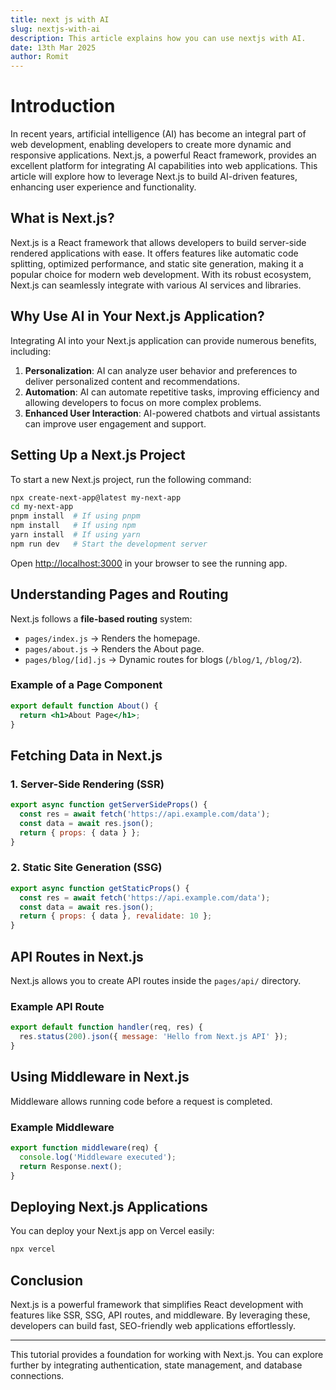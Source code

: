 ```yaml
---
title: next js with AI
slug: nextjs-with-ai
description: This article explains how you can use nextjs with AI.
date: 13th Mar 2025
author: Romit
---
```


# Introduction

In recent years, artificial intelligence (AI) has become an integral part of web development, enabling developers to create more dynamic and responsive applications. Next.js, a powerful React framework, provides an excellent platform for integrating AI capabilities into web applications. This article will explore how to leverage Next.js to build AI-driven features, enhancing user experience and functionality.

## What is Next.js?

Next.js is a React framework that allows developers to build server-side rendered applications with ease. It offers features like automatic code splitting, optimized performance, and static site generation, making it a popular choice for modern web development. With its robust ecosystem, Next.js can seamlessly integrate with various AI services and libraries.

## Why Use AI in Your Next.js Application?

Integrating AI into your Next.js application can provide numerous benefits, including:

1. **Personalization**: AI can analyze user behavior and preferences to deliver personalized content and recommendations.
2. **Automation**: AI can automate repetitive tasks, improving efficiency and allowing developers to focus on more complex problems.
3. **Enhanced User Interaction**: AI-powered chatbots and virtual assistants can improve user engagement and support.


## Setting Up a Next.js Project
To start a new Next.js project, run the following command:

```sh
npx create-next-app@latest my-next-app
cd my-next-app
pnpm install  # If using pnpm
npm install   # If using npm
yarn install  # If using yarn
npm run dev   # Start the development server
```

Open [http://localhost:3000](http://localhost:3000) in your browser to see the running app.

## Understanding Pages and Routing
Next.js follows a **file-based routing** system:
- `pages/index.js` → Renders the homepage.
- `pages/about.js` → Renders the About page.
- `pages/blog/[id].js` → Dynamic routes for blogs (`/blog/1`, `/blog/2`).

### Example of a Page Component
```jsx
export default function About() {
  return <h1>About Page</h1>;
}
```

## Fetching Data in Next.js
### 1. Server-Side Rendering (SSR)
```jsx
export async function getServerSideProps() {
  const res = await fetch('https://api.example.com/data');
  const data = await res.json();
  return { props: { data } };
}
```

### 2. Static Site Generation (SSG)
```jsx
export async function getStaticProps() {
  const res = await fetch('https://api.example.com/data');
  const data = await res.json();
  return { props: { data }, revalidate: 10 };
}
```

## API Routes in Next.js
Next.js allows you to create API routes inside the `pages/api/` directory.

### Example API Route
```js
export default function handler(req, res) {
  res.status(200).json({ message: 'Hello from Next.js API' });
}
```

## Using Middleware in Next.js
Middleware allows running code before a request is completed.

### Example Middleware
```js
export function middleware(req) {
  console.log('Middleware executed');
  return Response.next();
}
```

## Deploying Next.js Applications
You can deploy your Next.js app on Vercel easily:
```sh
npx vercel
```

## Conclusion
Next.js is a powerful framework that simplifies React development with features like SSR, SSG, API routes, and middleware. By leveraging these, developers can build fast, SEO-friendly web applications effortlessly.

---

This tutorial provides a foundation for working with Next.js. You can explore further by integrating authentication, state management, and database connections.

